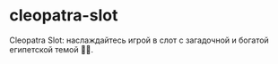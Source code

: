 # cleopatra-slot
Cleopatra Slot: наслаждайтесь игрой в слот с загадочной и богатой египетской темой 🎰👑.
